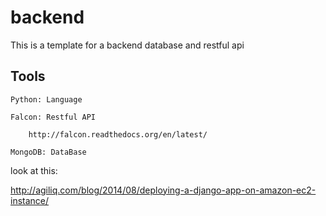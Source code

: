 backend
=======

This is a template for a backend database and restful api


Tools
-----
	Python: Language

	Falcon: Restful API 

		http://falcon.readthedocs.org/en/latest/

	MongoDB: DataBase


look at this:

http://agiliq.com/blog/2014/08/deploying-a-django-app-on-amazon-ec2-instance/
